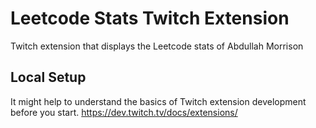 # Leetcode Stats Twitch Extension
Twitch extension that displays the Leetcode stats of Abdullah Morrison

## Local Setup

It might help to understand the basics of Twitch extension development before you start.
https://dev.twitch.tv/docs/extensions/
